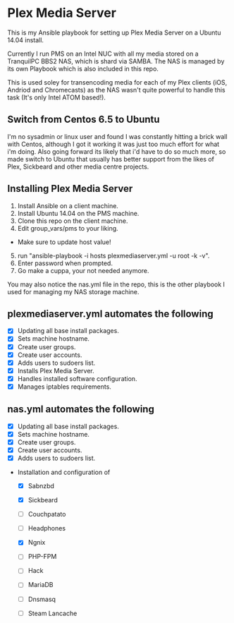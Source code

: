 # Plex Media Server

This is my Ansible playbook for setting up Plex Media Server on a Ubuntu 14.04 install.

Currently I run PMS on an Intel NUC with all my media stored on a TranquilPC BBS2 NAS, which is
shard via SAMBA. The NAS is managed by its own Playbook which is also included in this repo.

This is used soley for transencoding media for each of my Plex clients (iOS, Andriod and Chromecasts) as the NAS wasn't quite powerful to handle this task (It's only Intel ATOM based!).

## Switch from Centos 6.5 to Ubuntu

I'm no sysadmin or linux user and found I was constantly hitting a brick wall with Centos, although I got it working it was just too much effort for what i'm doing. Also going forward its likely that i'd have to do so much more, so made switch to Ubuntu that usually has better support from the likes of Plex, Sickbeard and other media centre projects.

## Installing Plex Media Server

1. Install Ansible on a client machine.
2. Install Ubuntu 14.04 on the PMS machine.
3. Clone this repo on the client machine.
4. Edit group_vars/pms to your liking.
  - Make sure to update host value!
5. run "ansible-playbook -i hosts plexmediaserver.yml -u root -k -v".
6. Enter password when prompted.
7. Go make a cuppa, your not needed anymore.

You may also notice the nas.yml file in the repo, this is the other playbook I used for managing
my NAS storage machine.

## plexmediaserver.yml automates the following

- [x] Updating all base install packages.
- [x] Sets machine hostname.
- [x] Create user groups.
- [x] Create user accounts.
- [x] Adds users to sudoers list.
- [x] Installs Plex Media Server.
- [x] Handles installed software configuration.
- [x] Manages iptables requirements.

## nas.yml automates the following
- [x] Updating all base install packages.
- [x] Sets machine hostname.
- [x] Create user groups.
- [x] Create user accounts.
- [x] Adds users to sudoers list.
- Installation and configuration of
  - [x] Sabnzbd
  - [x] Sickbeard
  - [ ] Couchpatato
  - [ ] Headphones
  - [x] Ngnix
  - [ ] PHP-FPM
  - [ ] Hack
  - [ ] MariaDB
  - [ ] Dnsmasq
  - [ ] Steam Lancache

